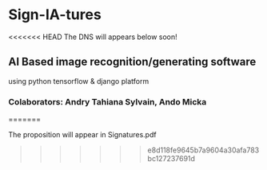 # Sign-IA-tures
<<<<<<< HEAD
The DNS will appears below soon!

## AI Based image recognition/generating software
using python tensorflow & django platform

### Colaborators: Andry Tahiana Sylvain, Ando Micka

=======

The proposition will appear in Signatures.pdf
>>>>>>> e8d118fe9645b7a9604a30afa783bc127237691d


